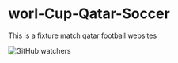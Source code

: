 # worl-Cup-Qatar-Soccer
This is a fixture match qatar football websites

![GitHub watchers](https://img.shields.io/github/watchers/carltsdev/worl-cup-qatar-soccer?label=views&logoColor=blue&style=social)
